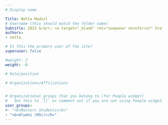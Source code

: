 ```yaml
---
# Display name

Title: Netta Madvil
# Username (this should match the folder name)
Subtitle: 2023 &rarr; <a target="_blank" rel="noopener noreferrer" href='https://deepchecks.com/'>Deepchecks</a>
authors:
- netta

# Is this the primary user of the site?
superuser: false

#weight: 2
weight: -8

# Role/position

# Organizations/Affiliations


# Organizational groups that you belong to (for People widget)
#   Set this to `[]` or comment out if you are not using People widget.
user_groups:
#- "<b>Masters Students</b>"
- "<b>Alumni (MSc)</b>"
---
```


